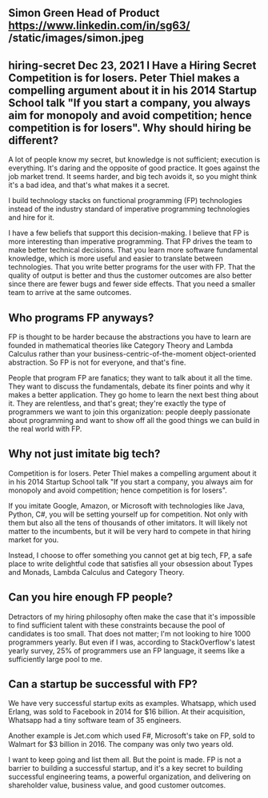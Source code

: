 Simon Green
Head of Product
https://www.linkedin.com/in/sg63/
/static/images/simon.jpeg
---
hiring-secret
Dec 23, 2021
I Have a Hiring Secret
Competition is for losers. Peter Thiel makes a compelling argument about it in his 2014 Startup School talk "If you start a company, you always aim for monopoly and avoid competition; hence competition is for losers". Why should hiring be different?
---
A lot of people know my secret, but knowledge is not sufficient; execution is everything. It's daring and the opposite of good practice. It goes against the job market trend. It seems harder, and big tech avoids it, so you might think it's a bad idea, and that's what makes it a secret.

I build technology stacks on functional programming (FP) technologies instead of the industry standard of imperative programming technologies and hire for it.

I have a few beliefs that support this decision-making. I believe that FP is more interesting than imperative programming. That FP drives the team to make better technical decisions. That you learn more software fundamental knowledge, which is more useful and easier to translate between technologies. That you write better programs for the user with FP. That the quality of output is better and thus the customer outcomes are also better since there are fewer bugs and fewer side effects. That you need a smaller team to arrive at the same outcomes.

## Who programs FP anyways?
FP is thought to be harder because the abstractions you have to learn are founded in mathematical theories like Category Theory and Lambda Calculus rather than your business-centric-of-the-moment object-oriented abstraction. So FP is not for everyone, and that's fine.

People that program FP are fanatics; they want to talk about it all the time. They want to discuss the fundamentals, debate its finer points and why it makes a better application. They go home to learn the next best thing about it. They are relentless, and that's great; they're exactly the type of programmers we want to join this organization: people deeply passionate about programming and want to show off all the good things we can build in the real world with FP.

## Why not just imitate big tech?
Competition is for losers. Peter Thiel makes a compelling argument about it in his 2014 Startup School talk "If you start a company, you always aim for monopoly and avoid competition; hence competition is for losers".

If you imitate Google, Amazon, or Microsoft with technologies like Java, Python, C#, you will be setting yourself up for competition. Not only with them but also all the tens of thousands of other imitators. It will likely not matter to the incumbents, but it will be very hard to compete in that hiring market for you.

Instead, I choose to offer something you cannot get at big tech, FP, a safe place to write delightful code that satisfies all your obsession about Types and Monads, Lambda Calculus and Category Theory.

## Can you hire enough FP people?
Detractors of my hiring philosophy often make the case that it's impossible to find sufficient talent with these constraints because the pool of candidates is too small. That does not matter; I'm not looking to hire 1000 programmers yearly. But even if I was, according to StackOverflow's latest yearly survey, 25% of programmers use an FP language, it seems like a sufficiently large pool to me.

## Can a startup be successful with FP?
We have very successful startup exits as examples. Whatsapp, which used Erlang, was sold to Facebook in 2014 for $16 billion. At their acquisition, Whatsapp had a tiny software team of 35 engineers.

Another example is Jet.com which used F#, Microsoft's take on FP, sold to Walmart for $3 billion in 2016. The company was only two years old.

I want to keep going and list them all. But the point is made. FP is not a barrier to building a successful startup, and it's a key secret to building successful engineering teams, a powerful organization, and delivering on shareholder value, business value, and good customer outcomes.
